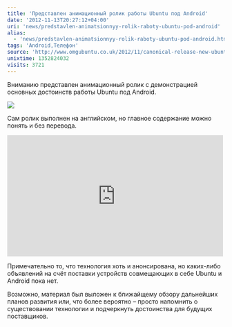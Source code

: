 ```yaml
---
title: 'Представлен анимационный ролик работы Ubuntu под Android'
date: '2012-11-13T20:27:12+04:00'
uri: 'news/predstavlen-animatsionnyy-rolik-raboty-ubuntu-pod-android'
alias: 
  - 'news/predstavlen-animatsionnyy-rolik-raboty-ubuntu-pod-android.html'
tags: 'Android,Телефон'
source: 'http://www.omgubuntu.co.uk/2012/11/canonical-release-new-ubuntu-for-android-commercial'
unixtime: 1352824032
visits: 3721
---
```

Вниманию представлен анимационный ролик с демонстрацией основных достоинств работы Ubuntu под Android.

[![](img/2012/11/13/20-00/ubuntu-android-8182482739-o.jpg)](img/2012/11/13/20-00/ubuntu-android-8182482739-o.jpg)

Сам ролик выполнен на английском, но главное содержание можно понять и без перевода.

<iframe width="500" height="281" src="https://www.youtube.com/embed/iv1Z7bf4jXY" frameborder="0" allowfullscreen=""></iframe>

Примечательно то, что технология хоть и анонсирована, но каких-либо объявлений на счёт поставки устройств совмещающих в себе Ubuntu и Android пока нет.

Возможно, материал был выложен к ближайщему обзору дальнейших планов развития или, что более вероятно – просто напомнить о существовании технологии и подчеркнуть достоинства для будущих поставщиков.
